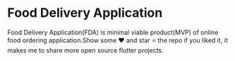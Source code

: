 # Food Delivery Application
Food Delivery Application(FDA) is minimal viable product(MVP) of online food ordering application.Show some ❤️ and star ⭐ the repo if you liked it, it makes me to share more open source flutter projects.
